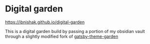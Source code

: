 # Digital garden

https://ibnishak.github.io/digital-garden

This is a digital garden build by passing a portion of my obsidian vault through a slightly modified fork of [gatsby-theme-garden](https://github.com/mathieudutour/gatsby-digital-garden)
